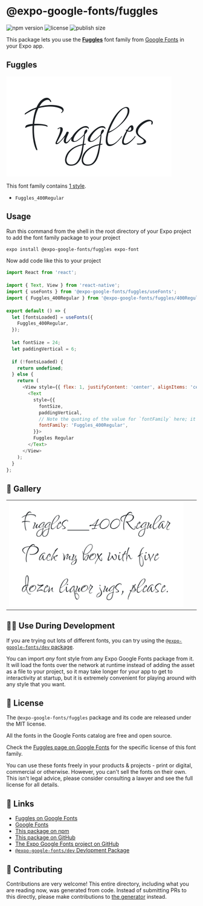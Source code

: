 # @expo-google-fonts/fuggles

![npm version](https://flat.badgen.net/npm/v/@expo-google-fonts/fuggles)
![license](https://flat.badgen.net/github/license/expo/google-fonts)
![publish size](https://flat.badgen.net/packagephobia/install/@expo-google-fonts/fuggles)

This package lets you use the [**Fuggles**](https://fonts.google.com/specimen/Fuggles) font family from [Google Fonts](https://fonts.google.com/) in your Expo app.

## Fuggles

![Fuggles](./font-family.png)

This font family contains [1 style](#-gallery).

- `Fuggles_400Regular`

## Usage

Run this command from the shell in the root directory of your Expo project to add the font family package to your project
```sh
expo install @expo-google-fonts/fuggles expo-font
```

Now add code like this to your project
```js
import React from 'react';

import { Text, View } from 'react-native';
import { useFonts } from '@expo-google-fonts/fuggles/useFonts';
import { Fuggles_400Regular } from '@expo-google-fonts/fuggles/400Regular';

export default () => {
  let [fontsLoaded] = useFonts({
    Fuggles_400Regular,
  });

  let fontSize = 24;
  let paddingVertical = 6;

  if (!fontsLoaded) {
    return undefined;
  } else {
    return (
      <View style={{ flex: 1, justifyContent: 'center', alignItems: 'center' }}>
        <Text
          style={{
            fontSize,
            paddingVertical,
            // Note the quoting of the value for `fontFamily` here; it expects a string!
            fontFamily: 'Fuggles_400Regular',
          }}>
          Fuggles Regular
        </Text>
      </View>
    );
  }
};

```

## 🔡 Gallery


||||
|-|-|-|
|![Fuggles_400Regular](.//400Regular/Fuggles_400Regular.ttf.png)||||


## 👩‍💻 Use During Development

If you are trying out lots of different fonts, you can try using the [`@expo-google-fonts/dev` package](https://github.com/freeboub/google-fonts/tree/master/font-packages/dev#readme).

You can import *any* font style from any Expo Google Fonts package from it. It will load the fonts
over the network at runtime instead of adding the asset as a file to your project, so it may take longer
for your app to get to interactivity at startup, but it is extremely convenient
for playing around with any style that you want.

## 📖 License

The `@expo-google-fonts/fuggles` package and its code are released under the MIT license.

All the fonts in the Google Fonts catalog are free and open source.

Check the [Fuggles page on Google Fonts](https://fonts.google.com/specimen/Fuggles) for the specific license of this font family.

You can use these fonts freely in your products & projects - print or digital, commercial or otherwise. However, you can't sell the fonts on their own. This isn't legal advice, please consider consulting a lawyer and see the full license for all details.

## 🔗 Links

- [Fuggles on Google Fonts](https://fonts.google.com/specimen/Fuggles)
- [Google Fonts](https://fonts.google.com/)
- [This package on npm](https://www.npmjs.com/package/@expo-google-fonts/fuggles)
- [This package on GitHub](https://github.com/freeboub/google-fonts/tree/master/font-packages/fuggles)
- [The Expo Google Fonts project on GitHub](https://github.com/freeboub/google-fonts)
- [`@expo-google-fonts/dev` Devlopment Package](https://github.com/freeboub/google-fonts/tree/master/font-packages/dev)

## 🤝 Contributing

Contributions are very welcome! This entire directory, including what you are reading now, was generated from code. Instead of submitting PRs to this directly, please make contributions to [the generator](https://github.com/freeboub/google-fonts/tree/master/packages/generator) instead.
